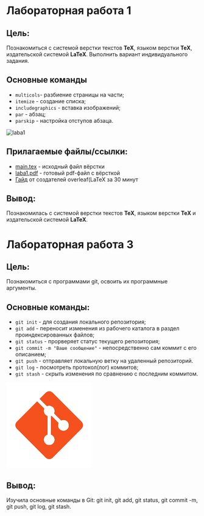 # Лабораторная работа 1

## Цель:

Познакомиться с системой верстки текстов **TeX**, языком верстки **TeX**, издательской системой **LaTeX**. Выполнить вариант индивидуального задания.

## Основные команды

* `multicols`- разбиение страницы на части;
* `itemize` - создание списка;
* `includegraphics` - вставка изображений;
* `par` - абзац;
* `parskip` - настройка отступов абзаца.

![laba1](https://github.com/user-attachments/assets/130dad1f-25f2-4dfe-b7a1-983aa92e9c4c)

## Прилагаемые файлы/ссылки:
* [main.tex](https://github.com/iis-42x70x/RPIIS/blob/%D0%93%D0%BE%D1%80%D0%B1%D1%83%D0%BD%D0%BE%D0%B2%D0%B0_%D0%9C/sem1/Laba3/main.tex) - исходный файл вёрстки
* [laba1.pdf](https://github.com/iis-42x70x/RPIIS/blob/%D0%93%D0%BE%D1%80%D0%B1%D1%83%D0%BD%D0%BE%D0%B2%D0%B0_%D0%9C/sem1/Laba3/laba1.pdf) - готовый pdf-файл с вёрсткой
* [Гайд](https://www.overleaf.com/learn/latex/Learn_LaTeX_in_30_minutes) от создателей overleaf(LaTeX за 30 минут

## Вывод:
Познакомилась с системой верстки текстов **TeX**, языком верстки **TeX** и издательской системой **LaTeX**.



# Лабораторная работа 3

## Цель:

Познакомиться с программами git, освоить их программные аргументы.

## Основные команды:

* `git init` - для создания локального репозитория;
* `git add` - переносит изменения из рабочего каталога в раздел проиндексированных файлов;
* `git status` - прорверяет статус текущего репозитория;
* `git commit -m "Ваше сообщение"` - непосредственно сам коммит с его описанием;
* `git push` - отправляет локальную ветку на удаленный репозиторий.
* `git log` - посмотреть протокол(лог) коммитов;
* `git stash` - скрыть изменения по сравнению с последним коммитом.

 ![](laba1.png)
 
## Вывод:
Изучила основные команды в Git: git init, git add, git status, git commit -m, git push, git log, git stash. 
